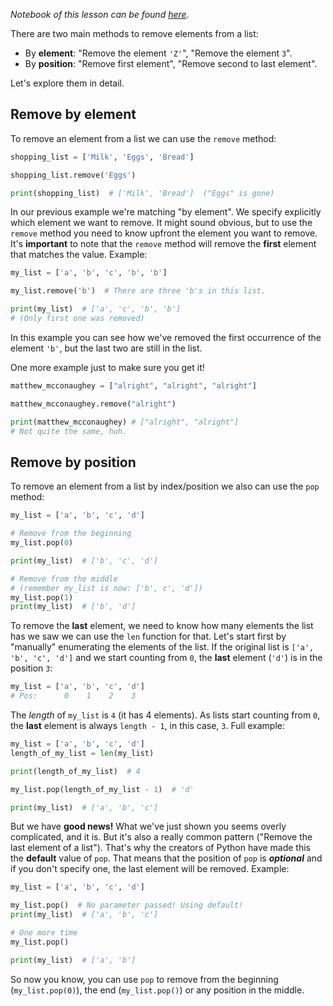 <i>Notebook of this lesson can be found [here](https://github.com/rmotr-curriculum/base-python-curriculum/blob/master/unit-7-collections-part-1/lesson-13-removing-elements/Removing%20Elements.ipynb).</i>

There are two main methods to remove elements from a list:

* By **element**: "Remove the element `'Z'`", "Remove the element `3`".
* By **position**: "Remove first element", "Remove second to last element".

Let's explore them in detail.

## Remove by element

To remove an element from a list we can use the `remove` method:

```python
shopping_list = ['Milk', 'Eggs', 'Bread']

shopping_list.remove('Eggs')

print(shopping_list)  # ['Milk', 'Bread']  ("Eggs" is gone)
```

In our previous example we're matching "by element". We specify explicitly which element we want to remove. It might sound obvious, but to use the `remove` method you need to know upfront the element you want to remove. It's **important** to note that the `remove` method will remove the **first** element that matches the value. Example:

```python
my_list = ['a', 'b', 'c', 'b', 'b']

my_list.remove('b')  # There are three 'b's in this list.

print(my_list)  # ['a', 'c', 'b', 'b']
# (Only first one was removed)
```

In this example you can see how we've removed the first occurrence of the element `'b'`, but the last two are still in the list. 

One more example just to make sure you get it!

```python
matthew_mcconaughey = ["alright", "alright", "alright"]

matthew_mcconaughey.remove("alright")

print(matthew_mcconaughey) # ["alright", "alright"] 
# Not quite the same, huh.
```

## Remove by position

To remove an element from a list by index/position we also can use the `pop` method:

```python
my_list = ['a', 'b', 'c', 'd']

# Remove from the beginning
my_list.pop(0)

print(my_list)  # ['b', 'c', 'd']

# Remove from the middle
# (remember my_list is now: ['b', c', 'd'])
my_list.pop(1)
print(my_list)  # ['b', 'd']
```

To remove the **last** element, we need to know how many elements the list has we saw we can use the `len` function for that. Let's start first by "manually" enumerating the elements of the list. If the original list is `['a', 'b', 'c', 'd']` and we start counting from `0`, the **last** element (`'d'`) is in the position `3`:

```python
my_list = ['a', 'b', 'c', 'd']
# Pos:      0    1    2    3
```

The _length_ of `my_list` is `4` (it has 4 elements). As lists start counting from `0`, the **last** element is always `length - 1`, in this case, `3`. Full example:

```python
my_list = ['a', 'b', 'c', 'd']
length_of_my_list = len(my_list)

print(length_of_my_list)  # 4

my_list.pop(length_of_my_list - 1)  # 'd'

print(my_list)  # ['a', 'b', 'c']
```

But we have **good news!** What we've just shown you seems overly complicated, and it is. But it's also a really common pattern ("Remove the last element of a list"). That's why the creators of Python have made this the **default** value of `pop`. That means that the position of `pop` is **_optional_** and if you don't specify one, the last element will be removed. Example:


```python
my_list = ['a', 'b', 'c', 'd']

my_list.pop()  # No parameter passed! Using default!
print(my_list)  # ['a', 'b', 'c']

# One more time
my_list.pop()

print(my_list)  # ['a', 'b']
```

So now you know, you can use `pop` to remove from the beginning (`my_list.pop(0)`), the end (`my_list.pop()`) or any position in the middle.

